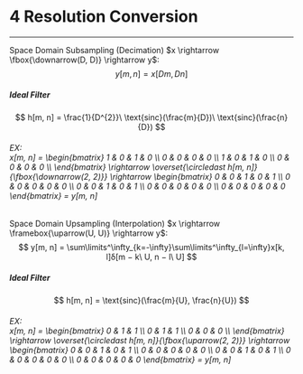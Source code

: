 # 4 Resolution Conversion
---

Space Domain Subsampling (Decimation) $x \rightarrow \fbox{\downarrow(D, D)} \rightarrow y$:
$$
	y[m, n] = x[Dm, Dn]
$$

##### Ideal Filter
$$
	h[m, n] = \frac{1}{D^{2}}\ \text{sinc}(\frac{m}{D})\ \text{sinc}(\frac{n}{D})
$$

<h6>EX:<div class="math math-block">
x[m, n] = \begin{bmatrix}
	1 & 0 & 1 & 0 \\
	0 & 0 & 0 & 0 \\
	1 & 0 & 1 & 0 \\
	0 & 0 & 0 & 0 \\
\end{bmatrix}
	\rightarrow \overset{\circledast h[m, n]}{\fbox{\downarrow(2, 2)}} \rightarrow
\begin{bmatrix}
	0 & 0 & 1 & 0 & 1 \\
	0 & 0 & 0 & 0 & 0 \\
	0 & 0 & 1 & 0 & 1 \\
	0 & 0 & 0 & 0 & 0 \\
	0 & 0 & 0 & 0 & 0
\end{bmatrix} = y[m, n]
</div></h6>

Space Domain Upsampling (Interpolation) $x \rightarrow \framebox{\uparrow(U, U)} \rightarrow y$:
$$
	y[m, n] = \sum\limits^\infty_{k=-\infty}\sum\limits^\infty_{l=\infty}x[k, l]δ[m − k\ U, n − l\ U]
$$

##### Ideal Filter

$$
h[m, n] = \text{sinc}(\frac{m}{U}, \frac{n}{U})
$$


<h6>EX:<div class="math math-block">
x[m, n] = \begin{bmatrix}
	0 & 1 & 1 \\
	0 & 1 & 1 \\
	0 & 0 & 0 \\
\end{bmatrix}
	\rightarrow \overset{\circledast h[m, n]}{\fbox{\uparrow(2, 2)}} \rightarrow
\begin{bmatrix}
	0 & 0 & 1 & 0 & 1 \\
	0 & 0 & 0 & 0 & 0 \\
	0 & 0 & 1 & 0 & 1 \\
	0 & 0 & 0 & 0 & 0 \\
	0 & 0 & 0 & 0 & 0
\end{bmatrix} = y[m, n]
</div></h6>